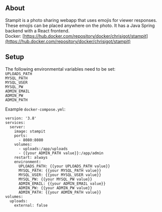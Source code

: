 ## About

Stampit is a photo sharing webapp that uses emojis for viewer responses. These emojis can be placed anywhere on the photo. It has a Java Spring backend with a React frontend.  
Docker: [https://hub.docker.com/repository/docker/chrisigot/stampit](https://hub.docker.com/repository/docker/chrisigot/stampit)

## Setup

The following environmental variables need to be set:  
`UPLOADS_PATH`  
`MYSQL_PATH`  
`MYSQL_USER`  
`MYSQL_PW`  
`ADMIN_EMAIL`  
`ADMIN_PW`  
`ADMIN_PATH`

Example `docker-compose.yml`:

```
version: '3.8'
services:
  server:
    image: stampit
    ports:
      - 8080:8080
    volumes:
      - uploads:/app/uploads
      - {{your ADMIN_PATH value}}:/app/admin
    restart: always
    environment:
      UPLOADS_PATH: {{your UPLOADS_PATH value}}
      MYSQL_PATH: {{your MYSQL_PATH value}}
      MYSQL_USER: {{your MYSQL_USER value}}
      MYSQL_PW: {{your MYSQL_PW value}}
      ADMIN_EMAIL: {{your ADMIN_EMAIL value}}
      ADMIN_PW: {{your ADMIN_PW value}}
      ADMIN_PATH: {{your ADMIN_PATH value}}
volumes:
  uploads:
    external: false
```
